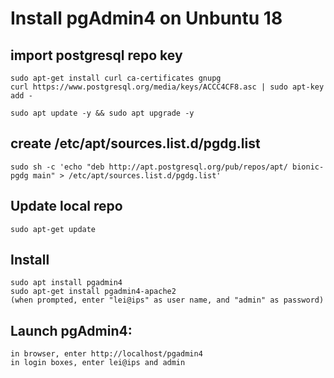 
# Install pgAdmin4 on Unbuntu 18

## import postgresql repo key

	sudo apt-get install curl ca-certificates gnupg
	curl https://www.postgresql.org/media/keys/ACCC4CF8.asc | sudo apt-key add -

	sudo apt update -y && sudo apt upgrade -y

## create /etc/apt/sources.list.d/pgdg.list

	sudo sh -c 'echo "deb http://apt.postgresql.org/pub/repos/apt/ bionic-pgdg main" > /etc/apt/sources.list.d/pgdg.list'

## Update local repo

	sudo apt-get update

## Install

	sudo apt install pgadmin4
	sudo apt-get install pgadmin4-apache2
	(when prompted, enter "lei@ips" as user name, and "admin" as password)

## Launch pgAdmin4: 

	in browser, enter http://localhost/pgadmin4
	in login boxes, enter lei@ips and admin


